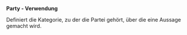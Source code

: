 **Party - Verwendung**

Definiert die Kategorie, zu der die Partei gehört, über die eine Aussage gemacht wird.
